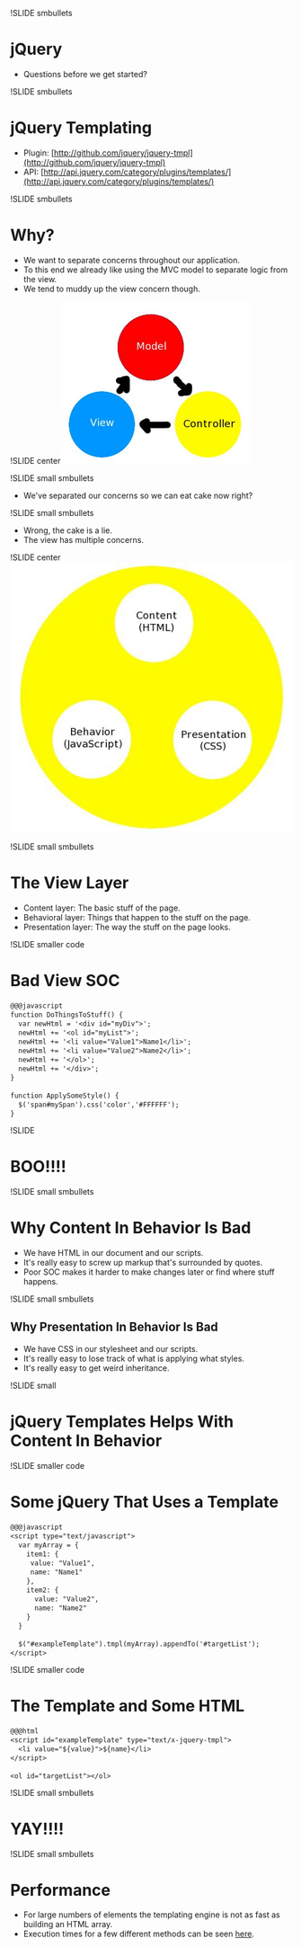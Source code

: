 !SLIDE smbullets
# jQuery
* Questions before we get started? 

!SLIDE smbullets
# jQuery Templating
* Plugin: [http://github.com/jquery/jquery-tmpl](http://github.com/jquery/jquery-tmpl)
* API: [http://api.jquery.com/category/plugins/templates/](http://api.jquery.com/category/plugins/templates/)

!SLIDE smbullets
# Why?
* We want to separate concerns throughout our application.
* To this end we already like using the MVC model to separate logic from the view.
* We tend to muddy up the view concern though.

!SLIDE  center
![MVC](mvc.jpg)

!SLIDE small smbullets
* We've separated our concerns so we can eat cake now right?

!SLIDE small smbullets
* Wrong, the cake is a lie.
* The view has multiple concerns.

!SLIDE center
![View](viewlayer.jpg)

!SLIDE small smbullets
# The View Layer
* Content layer: The basic stuff of the page.
* Behavioral layer: Things that happen to the stuff on the page.
* Presentation layer: The way the stuff on the page looks.

!SLIDE smaller code
# Bad View SOC

    @@@javascript
    function DoThingsToStuff() {
      var newHtml = '<div id="myDiv">';
      newHtml += '<ol id="myList">';
      newHtml += '<li value="Value1">Name1</li>';
      newHtml += '<li value="Value2">Name2</li>';
      newHtml += '</ol>';
      newHtml += '</div>';
    }

    function ApplySomeStyle() {
      $('span#mySpan').css('color','#FFFFFF');
    }

!SLIDE
# BOO!!!!

!SLIDE small smbullets
# Why Content In Behavior Is Bad
* We have HTML in our document and our scripts.
* It's really easy to screw up markup that's surrounded by quotes.
* Poor SOC makes it harder to make changes later or find where stuff happens.

!SLIDE small smbullets
## Why Presentation In Behavior Is Bad
* We have CSS in our stylesheet and our scripts.
* It's really easy to lose track of what is applying what styles.
* It's really easy to get weird inheritance.

!SLIDE small
# jQuery Templates Helps With Content In Behavior

!SLIDE smaller code
# Some jQuery That Uses a Template
    @@@javascript
    <script type="text/javascript">
      var myArray = {  
        item1: {
         value: "Value1",
         name: "Name1"
        },
        item2: {
          value: "Value2",
          name: "Name2"
        } 
      }

      $("#exampleTemplate").tmpl(myArray).appendTo('#targetList');
    </script>

!SLIDE smaller code
# The Template and Some HTML
    @@@html
    <script id="exampleTemplate" type="text/x-jquery-tmpl">
      <li value="${value}">${name}</li>
    </script>

    <ol id="targetList"></ol>

!SLIDE small smbullets
# YAY!!!!


!SLIDE small smbullets
# Performance
* For large numbers of elements the templating engine is not as fast as building an HTML array.
* Execution times for a few different methods can be seen [here](http://github.com/velesin/jasmine-jquery).
